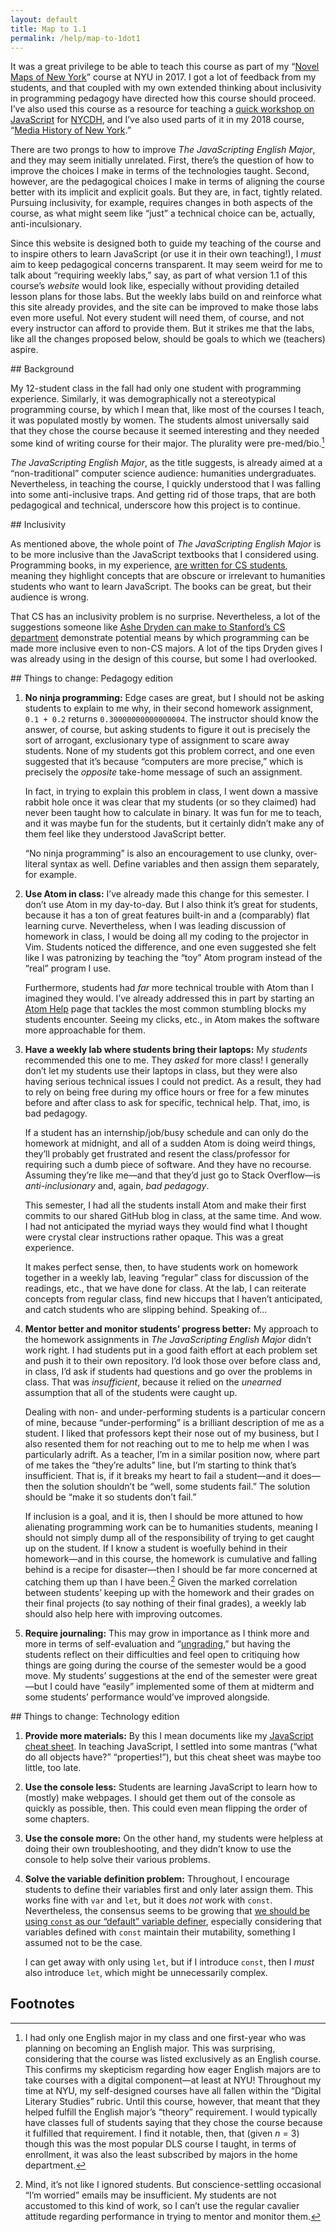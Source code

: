 ```yaml
---
layout: default
title: Map to 1.1
permalink: /help/map-to-1dot1
---
```


It was a great privilege to be able to teach this course as part of my
“[Novel Maps of New York](https://muziejus.github.io/novel-maps-of-ny-2017/)”
course at NYU in 2017. I got a lot of feedback from my students, and that
coupled with my own extended thinking about inclusivity in programming
pedagogy have directed how this course should proceed. I’ve also used this
course as a resource for teaching a [quick workshop on
JavaScript](https://www.youtube.com/watch?v=iepGc3prnEA) for
[NYCDH](http://nycdh.org), and I’ve also used parts of it in my 2018 course,
“[Media History of New
York](https://muziejus.github.io/media-history-of-nyc/).”

There are two prongs to how to improve _The JavaScripting English Major_, and
they may seem initially unrelated. First, there’s the question of how to
improve the choices I make in terms of the technologies taught. Second,
however, are the pedagogical choices I make in terms of aligning the course
better with its implicit and explicit goals. But they are, in fact, tightly
related. Pursuing inclusivity, for example, requires changes in both aspects
of the course, as what might seem like “just” a technical choice can be,
actually, anti-inculsionary.

Since this website is designed both to guide my teaching of the course and to
inspire others to learn JavaScript (or use it in their own teaching!), I
_must_ aim to keep pedagogical concerns transparent. It may seem weird for me
to talk about “requiring weekly labs,” say, as part of what version 1.1 of
this course’s _website_ would look like, especially without providing detailed
lesson plans for those labs. But the weekly labs build on and reinforce what
this site already provides, and the site can be improved to make those labs
even more useful. Not every student will need them, of course, and not every
instructor can afford to provide them. But it strikes me that the labs, like
all the changes proposed below, should be goals to which we (teachers) aspire.

<section id="background">
## Background

My 12-student class in the fall had only one student with programming
experience. Similarly, it was demographically not a stereotypical programming
course, by which I mean that, like most of the courses I teach, it was
populated mostly by women. The students almost universally said that they chose
the course because it seemed interesting and they needed some kind of writing
course for their major. The plurality were pre-med/bio.[^english-major]

_The JavaScripting English Major_, as the title suggests, is already aimed at
a “non-traditional” computer science audience: humanities undergraduates.
Nevertheless, in teaching the course, I quickly understood that I was falling
into some anti-inclusive traps. And getting rid of those traps, that are both
pedagogical and technical, underscore how this project is to continue.

</section>
<section id="inclusivity">
## Inclusivity

As mentioned above, the whole point of _The JavaScripting English Major_ is to
be more inclusive than the JavaScript textbooks that I considered using.
Programming books, in my experience, [are written for CS
students](/0-introduction#not-english-major), meaning they highlight concepts
that are obscure or irrelevant to humanities students who want to learn
JavaScript. The books can be great, but their audience is wrong.

That CS has an inclusivity problem is no surprise. Nevertheless, a lot of the
suggestions someone like [Ashe Dryden can make to Stanford’s CS
department](https://teachingcommons.stanford.edu/teaching-talk/making-computer-science-more-inclusive)
demonstrate potential means by which programming can be made more inclusive
even to non-CS majors. A lot of the tips Dryden gives I was already using in
the design of this course, but some I had overlooked.

</section>
<section id="pedagogy-to-change">
## Things to change: Pedagogy edition

1. **No ninja programming:** Edge cases are great, but I should not be
   asking students to explain to me why, in their second homework
   assignment, `0.1 + 0.2` returns `0.30000000000000004`. The instructor
   should know the answer, of course, but asking students to figure it out is
   precisely the sort of arrogant, exclusionary type of assignment to scare
   away students. None of my students got this problem correct, and one even
   suggested that it’s because “computers are more precise,” which is
   precisely the *opposite* take-home message of such an assignment.

   In fact, in trying to explain this problem in class, I went down a massive
   rabbit hole once it was clear that my students (or so they claimed) had
   never been taught how to calculate in binary. It was fun for me to teach,
   and it was maybe fun for the students, but it certainly didn’t make any of
   them feel like they understood JavaScript better. 

   “No ninja programming” is also an encouragement to use clunky, over-literal
   syntax as well. Define variables and then assign them separately, for
   example.

2. **Use Atom in class:** I’ve already made this change for this semester. I
   don’t use Atom in my day-to-day. But I also think it’s great for students,
   because it has a ton of great features built-in and a (comparably) flat
   learning curve. Nevertheless, when I was leading discussion of homework in
   class, I would be doing all my coding to the projector in Vim. Students
   noticed the difference, and one even suggested she felt like I was
   patronizing by teaching the “toy” Atom program instead of the “real”
   program I use.

   Furthermore, students had *far* more technical trouble with Atom than I
   imagined they would. I’ve already addressed this in part by starting an
   [Atom Help](help/atom) page that tackles the most common stumbling blocks
   my students encounter. Seeing my clicks, etc., in Atom makes the software
   more approachable for them.

3. **Have a weekly lab where students bring their laptops:** My _students_
   recommended this one to me. They _asked_ for more class! I generally don’t
   let my students use their laptops in class, but they were also having
   serious technical issues I could not predict. As a result, they had to rely
   on being free during my office hours or free for a few minutes before and
   after class to ask for specific, technical help. That, imo, is bad
   pedagogy.

   If a student has an internship/job/busy schedule and can only do the
   homework at midnight, and all of a sudden Atom is doing weird things,
   they’ll probably get frustrated and resent the class/professor for
   requiring such a dumb piece of software. And they have no recourse.
   Assuming they’re like me—and that they’d just go to Stack Overflow—is
   *anti-inclusionary* and, again, *bad pedagogy*.

   This semester, I had all the students install Atom and make their first
   commits to our shared GitHub blog in class, at the same time. And wow. I
   had not anticipated the myriad ways they would find what I thought were
   crystal clear instructions rather opaque. This was a great experience.

   It makes perfect sense, then, to have students work on homework together in
   a weekly lab, leaving “regular” class for discussion of the readings, etc.,
   that we have done for class. At the lab, I can reiterate concepts from
   regular class, find new hiccups that I haven’t anticipated, and catch
   students who are slipping behind. Speaking of…

4. **Mentor better and monitor students’ progress better:** My approach to the
   homework assignments in *The JavaScripting English Major* didn’t work
   right. I had students put in a good faith effort at each problem set and
   push it to their own repository. I’d look those over before class and, in
   class, I’d ask if students had questions and go over the problems in class.
   That was *insufficient*, because it relied on the *unearned* assumption
   that all of the students were caught up. 

   Dealing with non- and under-performing students is a particular concern of
   mine, because “under-performing” is a brilliant description of me as a
   student. I liked that professors kept their nose out of my business,
   but I also resented them for not reaching out to me to help me when I was
   particularly adrift. As a teacher, I’m in a similar position now, where
   part of me takes the “they’re adults” line, but I’m starting to think
   that’s insufficient. That is, if it breaks my heart to fail a student—and
   it does—then the solution shouldn’t be “well, some students fail.” The
   solution should be “make it so students don’t fail.”

   If inclusion is a goal, and it is, then I should be more attuned to how
   alienating programming work can be to humanities students, meaning I should
   not simply dump all of the responsibility of trying to get caught up on the
   student. If I know a student is woefully behind in their homework—and in
   this course, the homework is cumulative and falling behind is a recipe for
   disaster—then I should be far more concerned at catching them up than I
   have been.[^underperformance] Given the marked correlation between
   students’ keeping up with the homework and their grades on their final
   projects (to say nothing of their final grades), a weekly lab should also
   help here with improving outcomes.

4. **Require journaling:** This may grow in importance as I think more and
   more in terms of self-evaluation and
   “[ungrading](http://www.jessestommel.com/how-to-ungrade/),” but having the
   students reflect on their difficulties and feel open to critiquing how
   things are going during the course of the semester would be a good move. My
   students’ suggestions at the end of the semester were great—but I could
   have “easily” implemented some of them at midterm and some students’
   performance would’ve improved alongside.

</section>
<section id="technology-to-change">
## Things to change: Technology edition

1. **Provide more materials:** By this I mean documents like my
   [JavaScript cheat sheet](/help/js-cheat-sheet). In teaching JavaScript, I
   settled into some mantras (“what do all objects have?” “properties!”), but
   this cheat sheet was maybe too little, too late.

3. **Use the console less:** Students are learning JavaScript to learn how to
   (mostly) make webpages. I should get them out of the console as quickly as
   possible, then. This could even mean flipping the order of some chapters.

4. **Use the console more:** On the other hand, my students were helpless at
   doing their own troubleshooting, and they didn’t know to use the console
   to help solve their various problems.

2. **Solve the variable definition problem:** Throughout, I encourage students
   to define their variables first and only later assign them. This works fine
   with `var` and `let`, but it does *not* work with `const`. Nevertheless,
   the consensus seems to be growing that [we should be using `const` as our
   “default” variable
   definer](https://medium.com/dailyjs/use-const-and-make-your-javascript-code-better-aac4f3786ca1),
   especially considering that variables defined with `const` maintain their
   mutability, something I assumed not to be the case. 

   I can get away with only using `let`, but if I introduce `const`, then I
   _must_ also introduce `let`, which might be unnecessarily complex.
</section>

## Footnotes

[^english-major]: I had only one English major in my class and one first-year who was planning on becoming an English major. This was surprising, considering that the course was listed exclusively as an English course. This confirms my skepticism regarding how eager English majors are to take courses with a digital component—at least at NYU! Throughout my time at NYU, my self-designed courses have all fallen within the “Digital Literary Studies” rubric. Until this course, however, that meant that they helped fulfill the English major’s “theory” requirement. I would typically have classes full of students saying that they chose the course because it fulfilled that requirement. I find it notable, then, that (given _n_ = 3) though this was the most popular DLS course I taught, in terms of enrollment, it was also the least subscribed by majors in the home department. 

[^underperformance]: Mind, it’s not like I ignored students. But conscience-settling occasional “I’m worried” emails may be insufficient. My students are not accustomed to this kind of work, so I can’t use the regular cavalier attitude regarding performance in trying to mentor and monitor them.
